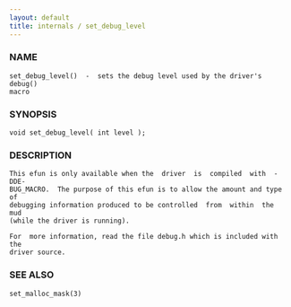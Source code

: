 ```yaml
---
layout: default
title: internals / set_debug_level
---
```






### NAME
    set_debug_level()  -  sets the debug level used by the driver's debug()
    macro


### SYNOPSIS
    void set_debug_level( int level );


### DESCRIPTION
    This efun is only available when the  driver  is  compiled  with  -DDE‐
    BUG_MACRO.  The purpose of this efun is to allow the amount and type of
    debugging information produced to be controlled  from  within  the  mud
    (while the driver is running).

    For  more information, read the file debug.h which is included with the
    driver source.


### SEE ALSO
    set_malloc_mask(3)



